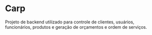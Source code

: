 # Carp

Projeto de backend utilizado para controle de clientes, usuários, funcionários, produtos e geração de orçamentos e ordem de serviços.
